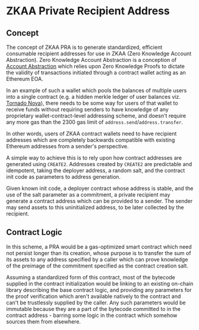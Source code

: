 # ZKAA Private Recipient Address

## Concept

The concept of ZKAA PRA is to generate standardized, efficient consumable recipient addresses for use in
ZKAA (Zero Knowledge Account Abstraction). Zero Knowledge Account Abstraction is a conception of
[Account Abstraction](https://notes.ethereum.org/@vbuterin/account_abstraction_roadmap) which relies upon Zero Knowledge
Proofs to dictate the validity of transactions initiated through a contract wallet acting as an Ethereum EOA.

In an example of such a wallet which pools the balances of multiple users into a single contract (e.g. a hidden merkle
ledger of user balances viz. [Tornado Nova](https://github.com/tornadocash-community/tornado-nova/)), there needs to be
some way for users of that wallet to receive funds without requiring senders to have knowledge of any proprietary
wallet-contract-level addressing scheme, and doesn't require any more gas than the 2300 gas limit of
`address.send`/`address.transfer`.

In other words, users of ZKAA contract wallets need to have recipient addresses which are completely 
backwards compatible with existing Ethereum addresses from a sender's perspective.

A simple way to achieve this is to rely upon how contract addresses are generated using `CREATE2`. Addresses created by
`CREATE2` are predictable and idempotent, taking the deployer address, a random salt, and the contract init code as
parameters to address generation.

Given known init code, a deployer contract whose address is stable, and the use of the salt parameter as a commitment,
a private recipient may generate a contract address which can be provided to a sender. The sender may send assets to
this uninitialized address, to be later collected by the recipient.

## Contract Logic

In this scheme, a PRA would be a gas-optimized smart contract which need not persist longer than its creation, whose
purpose is to transfer the sum of its assets to any address specified by a caller which can prove knowledge of the
preimage of the commitment specified as the contract creation salt.

Assuming a standardized form of this contract, most of the bytecode supplied in the contract initialization would be
linking to an existing on-chain library describing the base contract logic, and providing any parameters for the proof
verification which aren't available natively to the contract and can't be trustlessly supplied by the caller. Any
such parameters would be immutable because they are a part of the bytecode committed to in the contract address -
barring some logic in the contract which somehow sources them from elsewhere.


